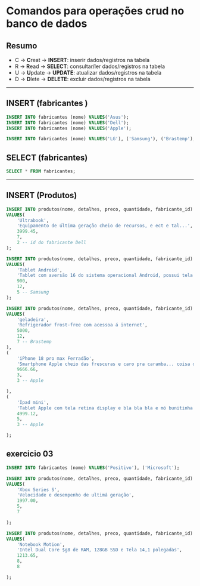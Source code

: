 # Comandos para operações crud no banco de dados  

## Resumo 

- C  -> **C**reat  -> **INSERT**: inserir dados/registros na tabela 
- R  -> **R**ead   -> **SELECT**: consultar/ler dados/registros na tabela
- U  -> **U**pdate -> **UPDATE**: atualizar dados/registros na tabela  
- D  -> **D**lete  -> **DELETE**: excluir dados/registros na tabela  


--- 

## INSERT (fabricantes ) 

```sql 
INSERT INTO fabricantes (nome) VALUES('Asus'); 
INSERT INTO fabricantes (nome) VALUES('Dell'); 
INSERT INTO fabricantes (nome) VALUES('Apple'); 

INSERT INTO fabricantes (nome) VALUES('LG'), ('Samsung'), ('Brastemp');
``` 

## SELECT (fabricantes)

```sql 
SELECT * FROM fabricantes; 
``` 

---


## INSERT (Produtos) 

```sql 
INSERT INTO produtos(nome, detalhes, preco, quantidade, fabricante_id) 
VALUES( 
    'Ultrabook', 
    'Equipamento de última geração cheio de recursos, e ect e tal...', 
    3999.45,
    7,
    2 -- id do fabricante Dell        
); 

INSERT INTO produtos(nome, detalhes, preco, quantidade, fabricante_id) 
VALUES(  
    'Tablet Android',
    'Tablet com aversão 16 do sistema operacional Android, possui tela de 10 polegadas e armazenamento de 128 GB. Estou sem ideias do que escrever aqui.', 
    900,
    12, 
    5 -- Samsung
); 

INSERT INTO produtos(nome, detalhes, preco, quantidade, fabricante_id) 
VALUES( 
    'geladeira',
    'Refrigerador frost-free com acessoa á internet', 
    5000,
    12, 
    7 -- Brastemp
), 
( 
    'iPhone 18 pro max Ferradão',
    'Smartphone Apple cheio das frescuras e caro pra caramba... coisa der rico..',
    9666.66, 
    3, 
    3 -- Apple  

), 
( 
    'Ipad mini',
    'Tablet Apple com tela retina display e bla bla bla e mó bunitinha',
    4999.12,
    5,
    3 -- Apple

);


``` 

## exercicio 03   

```sql 
INSERT INTO fabricantes (nome) VALUES('Positivo'), ('Microsoft');  

INSERT INTO produtos(nome, detalhes, preco, quantidade, fabricante_id) 
VALUES( 
    'Xbox Series S', 
    'Velocidade e desempenho de ultimá geração', 
    1997.00, 
    5, 
    7

);  

INSERT INTO produtos(nome, detalhes, preco, quantidade, fabricante_id) 
VALUES( 
    'Notebook Motion', 
    'Intel Dual Core $g8 de RAM, 128GB SSD e Tela 14,1 polegadas', 
    1213.65, 
    8, 
    8

); 


```

